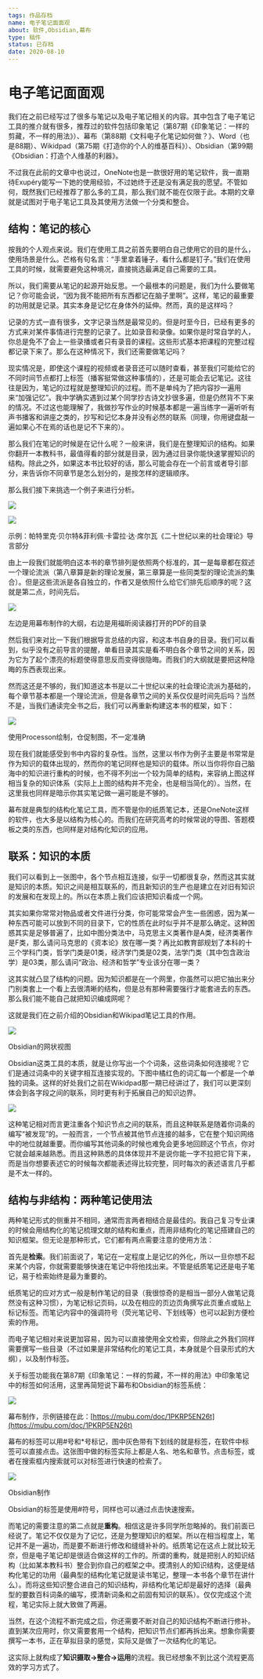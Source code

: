 ```yaml
---
tags: 作品存档
name: 电子笔记面面观
about: 软件,Obsidian,幕布
type: 稿件
status: 已存档
date: 2020-08-10
---
```

# 电子笔记面面观

 我们在之前已经写过了很多与笔记以及电子笔记相关的内容。其中包含了电子笔记工具的推介就有很多，推荐过的软件包括印象笔记（第87期《印象笔记：一样的剪藏，不一样的用法》）、幕布（第88期《文科电子化笔记如何做？》、Word（也是88期）、Wikidpad（第75期《打造你的个人的维基百科》）、Obsidian（第99期《Obsidian：打造个人维基的利器》。

 不过我在此前的文章中也说过，OneNote也是一款很好用的笔记软件，我一直期待Exupéry能写一下她的使用经验，不过她终于还是没有满足我的愿望。不管如何，既然我们已经推荐了那么多的工具，那么我们就不能在仅限于此。本期的文章就是试图对于电子笔记工具及其使用方法做一个分类和整合。

## 结构：笔记的核心

 按我的个人观点来说。我们在使用工具之前首先要明白自己使用它的目的是什么，使用场景是什么。芒格有句名言：“手里拿着锤子，看什么都是钉子。”我们在使用工具的时候，就需要避免这种境况，直接挑选最满足自己需要的工具。

 所以，我们需要从笔记的起源开始反思。一个最根本的问题是，我们为什么要做笔记？你可能会说，“因为我不能把所有东西都记在脑子里啊”。这样，笔记的最重要的功用就是记录。其实本身是记忆在身体外的延伸。然而，真的是这样吗？

 记录的方式一直有很多，文字记录当然是最常见的。但是时至今日，已经有更多的方式来对某件事情进行完整的记录了。比如录音和录像。如果你是时常自学的人，你总是免不了会上一些录播或者只有录音的课程。这些形式基本把课程的完整过程都记录下来了。那么在这种情况下，我们还需要做笔记吗？

 现实情况是，即使这个课程的视频或者录音还可以随时查看，甚至我们可能给它的不同时间节点都打上标签（播客挺常做这种事情的），还是可能会去记笔记。这往往是因为，笔记的过程就是整理知识的过程。而不是单纯为了把内容抄一遍用来“加强记忆”。我中学确实遇到过某个同学抄古诗文抄很多遍，但是仍然背不下来的情况。不过这也能理解了，我做抄写作业的时候基本都是一遍当练字一遍听听有声书播客和讲座之类的，抄写和记忆本身并没有必然的联系（同理，你用键盘敲一遍如果心不在焉的话也是记不下来的）。

 那么我们在笔记的时候是在记什么呢？一般来讲，我们是在整理知识的结构。如果你翻开一本教科书，最值得看的部分就是目录，因为通过目录你能快速掌握知识的结构。除此之外，如果这本书比较好的话，那么可能会存在一个前言或者导引部分，来告诉你不同章节是怎么划分的，是按怎样的逻辑顺序。

 那么我们接下来挑选一个例子来进行分析。

![](file:///C:/Users/limin/AppData/Local/Temp/msohtmlclip1/01/clip_image002.png)

![](https://i.loli.net/2021/03/01/agARM4rOhkQjW9E.png)

示例：帕特里克·贝尔特&菲利佩·卡雷拉·达·席尔瓦《二十世纪以来的社会理论》导言部分

 由上一段我们就能明白这本书的章节排列是依照两个标准的，其一是每章都在叙述一个理论流派（第八章算是新的理论发展，第三章算是一些同类型的理论流派的集合）。但是这些流派是各自独立的，作者又是依照什么给它们排先后顺序的呢？这就是第二点，时间先后。

![](https://i.loli.net/2021/03/01/7Vs28xtOjR3YaMU.png)

左边是用幕布制作的大纲，右边是用福昕阅读器打开的PDF的目录

 然后我们来对比一下我们根据导言总结的内容，和这本书自身的目录。我们可以看到，似乎没有之前导言的提醒，单看目录其实是看不明白各个章节之间的关系，因为它为了起个漂亮的标题使得意思反而变得很隐晦。而我们的大纲就是要把这种隐晦的东西表现出来。

 然而这还是不够的，我们知道这本书是以二十世纪以来的社会理论流派为基础的，每个章节基本都是一个理论流派，但是各章节之间的关系仅仅是时间先后吗？当然不是，当我们通读完全书之后，我们可以再重新构建这本书的框架，如下：

![](https://i.loli.net/2021/03/01/HqRdutfKOlYhmQk.png)

使用Processon绘制，仓促制图，不一定准确

 现在我们就能感受到书中内容的复杂性。当然，这里以书作为例子主要是书常常是作为知识的载体出现的，然而你的笔记同样也是知识的载体。所以当你将你自己脑海中的知识进行重构的时候，也不得不列出一个较为简单的结构，来容纳上图这样相当复杂的知识体系（实际上上图的结构并不完全，也是相当简化的）。当然，在这里我也同样是暗示你其实笔记做一遍可能是不够的。

 幕布就是典型的结构化笔记工具，而不管是你的纸质笔记本，还是OneNote这样的软件，也大多是以结构为核心的。而我们在研究高考的时候常说的导图、答题模板之类的东西，也同样是对结构化知识的应用。

## 联系：知识的本质

 我们可以看到上一张图中，各个节点相互连接，似乎一切都很复杂，然而这其实就是知识的本质。知识之间是相互联系的，而且新知识的生产也是建立在对旧有知识的发展和在发现上的。所以在本质上我们应该把知识看成一个网。

 其实如果你常常对物品或者文件进行分类，你可能常常会产生一些困惑，因为某一种东西可能可以放到不同的目录下，它的性质在此时似乎并不是那么确定。这种困惑其实是足够普遍了，比如中图分类法中，马克思主义类著作是A类，经济类著作是F类，那么请问马克思的《资本论》放在哪一类？再比如教育部规划了本科的十三个学科门类，哲学门类是01类，经济学门类是02类，法学门类（其中包含政治学）是03类，那么请问“政治、经济和哲学”专业该分在哪一类？

 这其实就凸显了结构的问题。因为知识都是在一个网里，你虽然可以把它抽出来分门别类套上一个看上去很清晰的结构，但是总有那种需要强行才能套进去的东西。那么我们能不能自己就把知识编成网呢？

 这就是我们在之前介绍的Obsidian和Wikipad笔记工具的作用。

![](https://i.loli.net/2021/03/01/ScCs2Daw6rqUZh4.png)

Obsidian的网状视图

 Obsidian这类工具的本质，就是让你写出一个个词条，这些词条如何连接呢？它们是通过词条中的关键字相互连接实现的。下图中橘红色的词汇每一个都是一个单独的词条。这样的好处我们之前在Wikidpad那一期已经讲过了，我们可以更深刻体会到各字段之间的联系，同时更有利于拓展自己的知识边界。

![](https://i.loli.net/2021/03/01/6MupqT7fOI2AWeg.png)

 这种笔记相对而言更注重各个知识节点之间的联系，而且这种联系是随着你词条的编写“被发现”的。一般而言，一个节点被其他节点连接的越多，它在整个知识网络中的地位就越重要。而你编写其他词条的时候也难免会更多地回顾这个节点，你对它就会越来越熟悉。而且这种熟悉的具体体现并不是说你能一字不拉把它背下来，而是当你想要表述它的时候每次都能表述得比较完整，同时每次的表述语言几乎都是不太一样的。

## 结构与非结构：两种笔记使用法

 两种笔记形式的侧重并不相同，通常而言两者相结合是最佳的。我自己复习专业课的时候会用结构化的笔记梳理文献的结构和重点，而用非结构化的笔记搭建自己的知识框架。但无论是那种形式，它们都有两点需要注意的使用方法：

 首先是**检索**。我们前面说了，笔记在一定程度上是记忆的外化，所以一旦你想不起来某个内容，你就需要能够快速在笔记中将他找出来。不管是纸质笔记还是电子笔记，易于检索始终是最为重要的。

 纸质笔记的应对方式一般是制作笔记的目录（我很惊奇的是相当一部分人做笔记竟然没有这种习惯），为笔记标记页码，以及在相应的页边页角撰写此页重点或贴上标记标签。而笔记内容中的强调符号（荧光笔记号、下划线等）也可以起到方便检索的作用。

 而电子笔记相对来说更加容易，因为可以直接使用全文检索，但除此之外我们同样需要撰写一些目录（不过如果是非常结构化的笔记工具，本身就是个目录形式的大纲），以及制作标签。

 关于标签功能我在第87期《印象笔记：一样的剪藏，不一样的用法》中印象笔记中的标签如何活用，这里再简短说下幕布和Obsidian的标签系统：

![](https://i.loli.net/2021/03/01/DhsE9lqprPuCJxb.png)

幕布制作，示例链接在此：[https://mubu.com/doc/1PKRP5EN26t](https://mubu.com/doc/1PKRP5EN26t)

 幕布的标签可以用#号和\*号标记，图中灰色带有下划线的就是标签，在软件中标签可以直接点击。这张图中做的标签实际上都是人名、地名和章节。点击标签，或者在搜索框内搜索就可以对标签进行快速的检索了。

![](https://i.loli.net/2021/03/01/xuLQecSODTq2UgK.png)

Obsidian制作

 Obsidian的标签是使用#符号，同样也可以通过点击快速搜索。

 而笔记的需要注意的第二点就是**重构**。相信这是许多同学所忽略掉的。我们前面已经说了。笔记不仅仅是为了记忆，还是为整理知识的框架。所以在相当程度上，笔记并不是一遍功，而是要不断进行修改和缝缝补补的。纸质笔记在这点上就比较无奈，但是电子笔记却是很适合做这样的工作的。所谓的重构，就是把别人的知识结构（比如某本教科书）整合到你自己的框架之中。摸清别人的知识结构，这便是结构化笔记的功用（最典型的结构化笔记就是读书笔记，整理一本书各个章节在讲什么）。而将这些知识整合进自己的知识结构，非结构化笔记却是最好的选择（最典型的要数百科词条的编写，摸清新词条和之前固有知识的联系）。仅仅完成这个流程，笔记实际上就大致做了两遍。

 当然，在这个流程不断完成之后，你还需要不断对自己的知识结构不断进行修补。直到某次应用时，你又需要套用一个结构，把知识节点们都再拆出来。想象你需要撰写一本书，正在草拟目录的感觉，实际又是做了一次结构化的笔记。

这实际上就构成了**知识摄取→整合→运用**的流程。我已经想象不到比这个流程更高效的学习方式了。